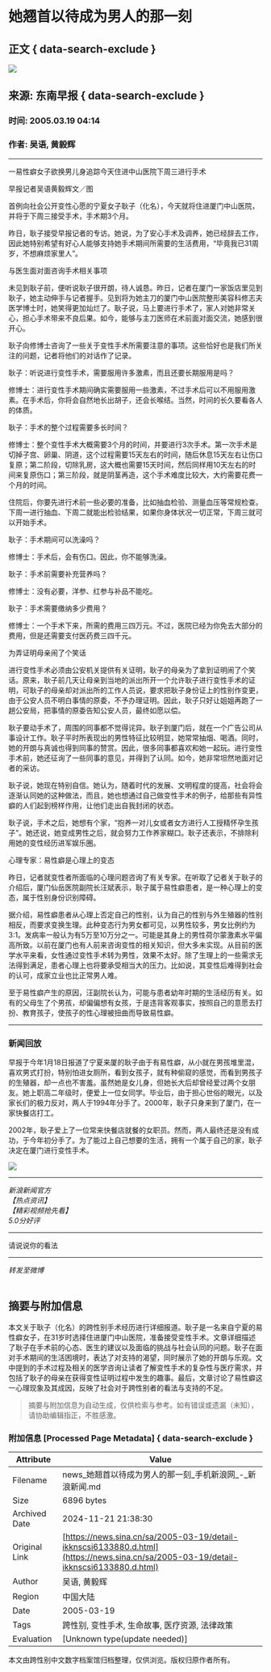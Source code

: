 # 她翘首以待成为男人的那一刻

## 正文 { data-search-exclude }


_![](https://n.sinaimg.cn/sinakd10204/275/w138h137/20200407/7352-irtymmw7884003.jpg)_

## 来源: 东南早报 { data-search-exclude }
### 时间: 2005.03.19 04:14
### 作者: 吴语, 黄毅辉

---

一易性癖女子欲换男儿身追踪今天住进中山医院下周三进行手术

早报记者吴语黄毅辉文／图

首例向社会公开变性心愿的宁夏女子耿子（化名），今天就将住进厦门中山医院，并将于下周三接受手术，手术期3个月。

昨日，耿子接受早报记者的专访。她说，为了安心手术及调养，她已经辞去工作，因此她特别希望有好心人能够支持她手术期间所需要的生活费用，“毕竟我已31周岁，不想麻烦家里人”。

与医生面对面咨询手术相关事项

未见到耿子前，便听说耿子很开朗，待人诚恳。昨日，记者在厦门一家饭店里见到耿子，她主动伸手与记者握手。见到将为她主刀的厦门中山医院整形美容科修志夫医学博士时，她笑得更加灿烂了。耿子说，马上要进行手术了，家人对她非常关心，担心手术带来不良后果。如今，能够与主刀医师在术前面对面交流，她感到很开心。

耿子向修博士咨询了一些关于变性手术所需要注意的事项。这些恰好也是我们所关注的问题，记者将他们的对话作了记录。

耿子：听说进行变性手术，需要服用许多激素，而且还要长期服用是吗？

修博士：进行变性手术期间确实需要服用一些激素，不过手术后可以不用服用激素。在手术后，你将会自然地长出胡子，还会长喉结。当然，时间的长久要看各人的体质。

耿子：手术的整个过程需要多长时间？

修博士：整个变性手术大概需要3个月的时间，并要进行3次手术。第一次手术是切掉子宫、卵巢、阴道，这个过程需要15天左右的时间，随后休息15天左右让伤口复原；第二阶段，切除乳房，这大概也需要15天时间，然后同样用10天左右的时间来复原伤口；第三阶段，就是阴茎再造，这个手术难度比较大，大约需要花费一个月的时间。

住院后，你要先进行术前一些必要的准备，比如抽血检验、测量血压等常规检查。下周一进行抽血、下周二就能出检验结果，如果你身体状况一切正常，下周三就可以开始手术。

耿子：手术期间可以洗澡吗？

修博士：手术后，会有伤口。因此，你不能够洗澡。

耿子：手术前需要补充营养吗？

修博士：没有必要，洋参、红参与补品不能吃。

耿子：手术需要缴纳多少费用？

修博士：一个手术下来，所需的费用三四万元。不过，医院已经为你免去大部分的费用，但是还需要支付医药费三四千元。

为弄证明母亲闹了个笑话

进行变性手术必须由公安机关提供有关证明，耿子的母亲为了拿到证明闹了个笑话。原来，耿子前几天让母亲到当地的派出所开一个允许耿子进行变性手术的证明，可耿子的母亲却对派出所的工作人员说，要求把耿子身份证上的性别作变更，由于公安人员不明白事情的原委，不予办理证明。因此，耿子只好让姐姐再跑了一趟公安局，把事情的原委告知公安人员，最终如愿以偿。

耿子要动手术了，周围的同事都不觉得诧异。耿子到厦门后，就在一个广告公司从事设计工作。耿子平时所表现出的男性特征比较明显，她常常抽烟、喝酒。同时，她的开朗与真诚也得到同事的赞赏。因此，很多同事都喜欢和她一起玩。进行变性手术前，她还征询了一些同事的意见，并得到了认同。如今，她非常坦然地面对记者的采访。

耿子说，她现在特别自信。她认为，随着时代的发展、文明程度的提高，社会将会逐渐认同她的这种做法，而且，她也想通过自己做变性手术的例子，给那些有异性癖的人们起到榜样作用，让他们走出自我封闭的状态。

耿子说，手术之后，她想有个家，“抱养一对儿女或者女方进行人工授精怀孕生孩子”。她还说，她变成男性之后，就会努力工作养家糊口。耿子还表示，不排除利用她的变性经历进军娱乐圈。

心理专家：易性癖是心理上的变态

昨日，记者就变性者所面临的心理问题咨询了有关专家。在听取了记者关于耿子的介绍后，厦门仙岳医院副院长汪斌表示，耿子属于易性癖患者，是一种心理上的变态，属于性别身份识别障碍。

据介绍，易性癖患者从心理上否定自己的性别，认为自己的性别与外生殖器的性别相反，而要求变换生理。此种变态行为男女都可见，以男性较多，男女比例约为3∶1。发病率一般认为有5万至10万分之一。可能是其身上的男性荷尔蒙激素水平偏高所致。以前在厦门也有人前来咨询变性的相关知识，但大多未实现。从目前的医学水平来看，女性通过变性手术转为男性，效果不太好。除了生理上的一些需求无法得到满足，患者心理上也将要承受相当大的压力。比如说，其变性后难得到社会的认可，成家立业也比正常男人难。

至于易性癖产生的原因，汪副院长认为，可能与患者幼年时期的生活经历有关。如有的父母生了个男孩，却偏偏想有女孩，于是违背客观事实，按照自己的意愿去打扮、教育孩子，使孩子的性心理被扭曲而导致易性癖。

---

### 新闻回放

早报于今年1月18日报道了宁夏来厦的耿子由于有易性癖，从小就在男孩堆里混，喜欢男式打扮，特别怕进女厕所，看到女孩子，就有种偷窥的感觉，而看到男孩子的生殖器，却一点也不害羞。虽然她是女儿身，但她长大后却曾经爱过两个女朋友。她上职高二年级时，便爱上一位女同学。毕业后，由于担心世俗的眼光，以及家长们的极力反对，两人于1994年分手了。2000年，耿子只身来到了厦门，在一家快餐店打工。

2002年，耿子爱上了一位常来快餐店就餐的女职员。然而，两人最终还是没有成功，于今年初分手了。为了能过上自己想要的生活，拥有一个属于自己的家，耿子决定在厦门进行变性手术。

_![](https://n.sinaimg.cn/default/2fb77759/20151125/320X320.png)_

--- 

_新浪新闻官方_  
_【热点资讯】_  
_【精彩视频抢先看】_  
_5.0分好评_

--- 

请说说你的看法

--- 

_转发至微博_ 

![](data:image/png;base64,iVBORw0KGgoAAAANSUhEUgAAAAMAAAACAQMAAACnuvRZAAAAA1BMVEUAAACnej3aAAAAAXRSTlMAQObYZgAAAApJREFUCNdjAAIAAAQAASDSLW8AAAAASUVORK5CYII=)

## 摘要与附加信息

<!-- tcd_abstract -->
本文关于耿子（化名）的跨性别手术经历进行详细报道。耿子是一名来自宁夏的易性癖女子，在31岁时选择住进厦门中山医院，准备接受变性手术。文章详细描述了耿子在手术前的心态、医生的建议以及面临的挑战与社会认同的问题。耿子在面对手术期间的生活困境时，表达了对支持的渴望，同时展示了她的开朗与乐观。文中提到的手术过程及相关的医学咨询让读者了解变性手术的复杂性与医疗需求，并包括了耿子的母亲在获得变性证明过程中发生的趣事。最后，文章讨论了易性癖这一心理现象及其成因，反映了社会对于跨性别者的看法与支持的不足。
<!-- tcd_abstract_end -->

> 摘要与附加信息为自动生成，仅供检索与参考。如有错误或遗漏（未知），请协助编辑指正，不胜感激。

### 附加信息 [Processed Page Metadata] { data-search-exclude }

| Attribute       | Value                                  |
|-----------------|----------------------------------------|
| Filename        | news_她翘首以待成为男人的那一刻_手机新浪网_-_新浪新闻.md                             |
| Size            | 6896 bytes                           |
| Archived Date   | 2024-11-21 21:38:30                             |
| Original Link   | [https://news.sina.cn/sa/2005-03-19/detail-ikknscsi6133880.d.html](https://news.sina.cn/sa/2005-03-19/detail-ikknscsi6133880.d.html)                       |
| Author          | 吴语, 黄毅辉                               |
| Region          | 中国大陆                               |
| Date            | 2005-03-19                                 |
| Tags            | 跨性别, 变性手术, 生命故事, 医疗资源, 法律政策                                 |
| Evaluation            | [Unknown type(update needed)]                                 |
<!-- tcd_table_end -->

本文由跨性别中文数字档案馆归档整理，仅供浏览。版权归原作者所有。
